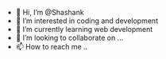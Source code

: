 - 👋 Hi, I’m @Shashank
- 👀 I’m interested in coding and development
- 🌱 I’m currently learning web development
- 💞️ I’m looking to collaborate on ...
- 📫 How to reach me ..

<!---
Shashankg361/Shashankg361 is a ✨ special ✨ repository because its `README.md` (this file) appears on your GitHub profile.
You can click the Preview link to take a look at your changes.
--->
